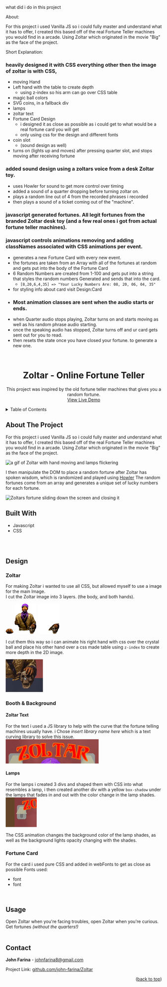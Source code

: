 <a name="readme-top"></a>
what did i do in this project

About:

For this project i used Vanilla JS so i could fully master and understand what it has to offer, I created this based off of the real Fortune Teller machines you would find in a arcade. Using Zoltar which originated in the movie "Big" as the face of the project.

Short Explanation:

### heavily designed it with CSS everything other then the image of zoltar is with CSS,
- moving Hand
- Left hand with the table to create depth
  - using z-index so his arm can go over CSS table
- magic ball colors
- SVG coins, in a fallback div
- lamps
- zoltar text
- Fortune Card Design
  - i designed it as close as possible as i could get to what would be a real fortune card you will get
  - only using css for the design and different fonts
- coin slot
  - (sound design as well)
- turns on (lights up and moves) after pressing quarter slot, and stops moving after receiving fortune

### added sound design using a zoltars voice from a desk Zoltar toy.
- uses Howler for sound to get more control over timing
- added a sound of a quarter dropping before turning zoltar on.
- plays a random line out of 4 from the recorded phrases i recorded
- then plays a sound of a ticket coming out of the "machine".

### javascript generated fortunes. All legit fortunes from the branded Zoltar desk toy (and a few real ones i got from actual fortune teller machines).
### javascript controls animations removing and adding classNames associated with CSS animations per event.
- generates a new Fortune Card with every new event.
- the fortunes are taken from an Array with all of the fortunes at random and gets put into the body of the Fortune Card
- 6 Random Numbers are created from 1-100 and gets put into a string that styles the random numbers Generated and sends that into the card.
  - `[8,20,6,4,35] => "Your Lucky Numbers Are: 08, 20, 06, 04, 35"`
- for styling info about card visit Design:Card
- ### Most animation classes are sent when the audio starts or ends.
- when Quarter audio stops playing, Zoltar turns on and starts moving as well as his random phrase audio starting.
- once the speaking audio has stopped, Zoltar turns off and ur card gets sent out for you to read.
- then resets the state once you have closed your fortune. to generate a new one.

<!-- PROJECT LOGO -->
<br />
<div align="center">

<h1 align="center">Zoltar - Online Fortune Teller</h1>

  <p align="center">
   This project was inspired by the old fortune teller machines that gives you a random fortune.
    <br />
    <a href="https://linktowebsite.com">View Live Demo</a>
</div>


<!-- TABLE OF CONTENTS -->
<details>
  <summary>Table of Contents</summary>
  <ol>
    <li>
      <a href="#about-the-project">About The Project</a>
      <ul>
        <li><a href="#built-with">Built With</a></li>
      <li><a href="#design">Design</a></li>
      </ul>
    </li>
    <li><a href="#usage">Usage</a></li>
    <li><a href="#contact">Contact</a></li>
  </ol>
</details>


<!-- ABOUT THE PROJECT -->
## About The Project

For this project i used Vanilla JS so i could fully master and understand what it has to offer, I created this based off of the real Fortune Teller machines you would find in a arcade. Using Zoltar which originated in the movie "Big" as the face of the project.

<img src="./src/img/ZoltarFirst.gif" alt="a gif of Zoltar with hand moving and lamps flickering" />

I then manipulate the DOM to place a random fortune after Zoltar has spoken wisdom, which is randomized and played using [Howler](howler.link) The random fortunes come from an array and generates a unique set of lucky numbers for each fortune.

<img src="./src/img/ZoltarSecond.gif" alt="Zoltars fortune sliding down the screen and closing it" />

<br/>

## Built With
 - Javascript
 - CSS
<br/>
<br/>

## Design

### Zoltar

For making Zoltar i wanted to use all CSS, but allowed myself to use a image for the main Image.
<br/>
I cut the Zoltar image into 3 layers. (the body, and both hands).
<br/>

<div display="flex" >
<img src="./src/img/hand.png" width="25" />
<img src="./src/img/fullPic.png" width="70" />
<img src="./src/img/depthPic.png" width="70" />
</div>

I cut them this way so i can animate his right hand with css over the crystal ball and place his other hand over a css made table using `z-index` to create more depth in the 2D image.

<img src="./src/img/README/leftHandGif.gif" width="120" />
<br/>

### Booth & Background
####  **Zoltar Text**
For the text i used a JS library to help with the curve that the fortune telling machines usually have. i Chose *insert library name here* which is a text curving library to solve this issue.
<img src="./src/img/README/titleGif.gif" width="300" />

#### **Lamps**
For the lamps i created 3 divs and shaped them with CSS into what resembles a lamp, i then created another div with a yellow `box-shadow` under the lamps that fades in and out with the color change in the lamp shades.
<br/>
<img src="./src/img/README/lampGif.gif" width="100" />

The CSS animation changes the background color of the lamp shades, as well as the background lights opacity changing with the shades.
<br />

### Fortune Card

For the card i used pure CSS and added in webFonts to get as close as possible
Fonts used:
- font
- font
<!-- USAGE EXAMPLES -->

<br/>

## Usage

Open Zoltar when you're facing troubles, open Zoltar when you're curious. Get fortunes *(without the quarters!)*
<br/>
<br/>

<!-- CONTACT -->
## Contact

**John Farina** - johnfarina8@gmail.com

Project Link: [github.com/john-farina/Zoltar](https://github.com/john-farina/Zoltar)

<p align="right">(<a href="#readme-top">back to top</a>)</p>



